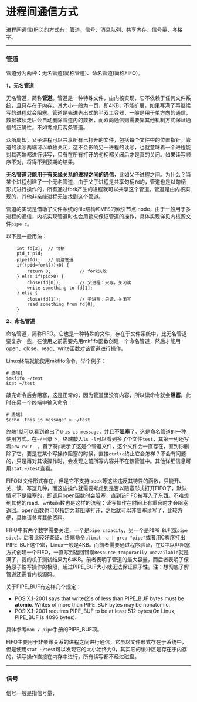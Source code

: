 # 进程间通信方式

进程间通信(IPC)的方式有：管道、信号、消息队列、共享内存、信号量、套接字。

-----
### 管道

管道分为两种：无名管道(简称管道)、命名管道(简称FIFO)。

**1、无名管道**

无名管道，简称**管道**。管道是一种特殊文件，由内核实现，它不依赖于任何文件系统，且只存在于内存。其大小一般为一页，即4KB，不能扩展，如果写满了再继续写的进程就会阻塞。管道是先进先出式的半双工容器，一般是用于单方向的通信，数据被读走后会自动删除管道内的数据，而双向通信则需要靠其他机制方式保证通信的正确性，不如考虑用两条管道。

众所周知，父子进程可以共享所有已打开的文件，包括每个文件中的位置指针。管道的读写两端可以单独关闭，这不会影响另一进程的读写，也就意味着一个进程能对其两端都进行读写，只有在所有打开的句柄都关闭后才是真的关闭。如果读写顺序不对，将得不到预期的结果。

**无名管道只能用于有亲缘关系的进程之间的通信**，比如父子进程之间。为什么？当某个进程创建了一个无名管道，由于父子进程是共享句柄`fd`的，管道也是以句柄形式进行操作的，所有通过fork产生的进程就可以共享这个管道。管道是由内核实现的，其他非亲缘进程无法找到这个管道。

管道的实现是借助了文件系统的file结构和VFS的索引节点inode，由于一般用于多进程的通信，内核实现管道时也会用锁来保证管道的操作，具体实现详见内核源文件`pipe.c`。


以下是一般用法：
```
    int fd[2];  // 句柄
    pid_t pid;
    pipe(fd);   // 创建管道
    if((pid=fork())<0) {
        return 0;           // fork失败
    } else if(pid>0) {
        close(fd[0]);       // 父进程：只写，关闭读
        write something to fd[1];
    } else {
        close(fd[1]);       // 子进程：只读，关闭写
        read something from fd[0];
    }
```



**2、命名管道**

命名管道，简称FIFO。它也是一种特殊的文件，存在于文件系统中，比无名管道要复杂一些，在使用之前需要先用mkfifo函数创建一个命名管道，然后才能用open、close、read、write函数对该管道进行操作。

Linux终端就能使用mkfifo命令，举个例子：
```
# 终端1
$mkfifo ~/test
$cat ~/test
```
敲完命令后会阻塞，这是正常的，因为管道里没有内容，所以读命令就会**阻塞**。此时在另一个终端中输入命令：
```
# 终端2
$echo 'this is message' > ~/test
```
终端1就可以看到输出了`this is message`，并且**不阻塞**了。这是命名管道的一种使用方式。在`~/`目录下，终端敲入`ls -l`可以看到多了个文件`test`，其第一列还写着`prw-rw-r--`，首字符`p`表示了这是个管道文件，这个文件会一直存在，直到你删除了它。要是在某个写操作阻塞的时候，直接`ctrl+c`终止它会怎样？不会有问题的，只是再对其读操作时，会发现之前所写内容并不在该管道中。其他详细信息可用`stat ~/test`查看。

FIFO以文件形式存在，但是它不支持lseek等这些违反其特性的函数，只能开、关、读、写这几种，而这些操作就需要考虑到是否以阻塞形式打开FIFO了，默认情况下是阻塞的，即调用open函数时会阻塞，直到该FIFO被写入了东西。不难想到其他的read、write函数也是这样的流程：读写操作在时间上有重合时才会阻塞返回。open函数也可以指定为非阻塞打开，之后就可以非阻塞读写了，比较方便，具体请参考其他资料。

FIFO中有两个数字需要关注，一个是`pipe capacity`，另一个是`PIPE_BUF`(或`pipe size`)。后者比较好查证，终端命令`ulimit -a | grep "pipe"`或者用C程序打出PIPE_BUF这个宏，Linux一般是4KB。而前者需要通过程序验证，在C中以非阻塞方式创建一个FIFO，一直写到返回错误`Resource temporarily unavailable`就是满了，我的机子测试结果为64KB。前者表明了管道的最大容量，而后者表明了保持原子性写操作的极限，超过PIPE_BUF大小就无法保证原子性。注：想彻底了解管道还需看内核源码。

关于PIPE_BUF有这样几个规定：

- POSIX.1-2001 says that write(2)s of less than PIPE_BUF bytes must be **atomic**. Writes of more  than  PIPE_BUF bytes may be nonatomic.
- POSIX.1-2001 requires PIPE_BUF to be at least 512 bytes(On Linux, PIPE_BUF is 4096 bytes).

具体参考`man 7 pipe`手册的PIPE_BUF项。

FIFO主要用于非亲缘关系的进程之间进行通信，它虽以文件形式存在于系统中，但是使用`stat ~/test`可以发现它的大小始终为0，其实它的缓冲区是存在于内存的，读写操作直接在内存中进行，所有读写都不经过磁盘。



-----
### 信号

信号一般是指信号量，




